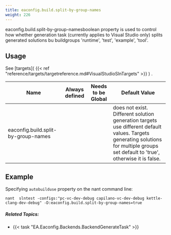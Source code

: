 ```yaml
---
title: eaconfig.build.split-by-group-names
weight: 226
---
```


eaconfig.build.split-by-group-namesboolean property is used to control how whether generation task
(currently applies to Visual Studio only) splits generated solutions bu buildgroups &#39;runtime&#39;, &#39;test&#39;, &#39;example&#39;, &#39;tool&#39;.

<a name="Usage"></a>
## Usage ##

See [targets]( {{< ref "reference/targets/targetreference.md#VisualStudioSlnTargets" >}} ) .

Name |Always defined |Needs to be Global |Default Value |
--- |--- |--- |--- |
| eaconfig.build.split-by-group-names |  |  | does not exist. Different solution generation targets use different default values. Targets generating solutions for multiple groups set default to &#39;true&#39;, otherwise it is false. |

## Example ##

Specifying `autobuilduse` property on the nant command line:


```
nant  slntest -configs:"pc-vc-dev-debug capilano-vc-dev-debug kettle-clang-dev-debug" -D:eaconfig.build.split-by-group-names=true
```

##### Related Topics: #####
- {{< task "EA.Eaconfig.Backends.BackendGenerateTask" >}}
